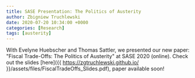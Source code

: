 ```yaml
---
title: SASE Presentation: The Politics of Austerity
author: Zbigniew Truchlewski
date: 2020-07-20 10:34:00 +0000
categories: [Research]
tags: [austerity]
---
```


With Evelyne Huebscher and Thomas Sattler, we presented our new paper: "Fiscal Trade-Offs: The Politics of Austerity" at SASE 2020 (online). Check out the slides [here]({{ https://zgtruchlewski.github.io/ }}/assets/files/FiscalTradeOffs_Slides.pdf), paper available soon!